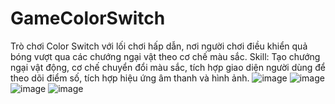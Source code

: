 # GameColorSwitch
Trò chơi Color Switch với lối chơi hấp dẫn, nơi người chơi điều khiển quả bóng vượt qua các chướng ngại vật theo cơ chế màu sắc.
Skill: Tạo chướng ngại vật động, cơ chế chuyển đổi màu sắc, tích hợp giao diện người dùng để theo dõi điểm số, tích hợp hiệu ứng âm thanh và hình ảnh.
![image](https://github.com/whatthe1332/GameColorSwitch/assets/96509558/23e3a800-b3aa-464a-aac8-bd7a43520853)
![image](https://github.com/whatthe1332/GameColorSwitch/assets/96509558/114251d3-9e41-490f-9fc4-ebf99eaddf45)
![image](https://github.com/whatthe1332/GameColorSwitch/assets/96509558/e44ad4f2-8f30-4f44-8b56-de36ed1f132e)
![image](https://github.com/whatthe1332/GameColorSwitch/assets/96509558/1eb99c15-8bfd-438f-a151-b52fe9e66c8c)
